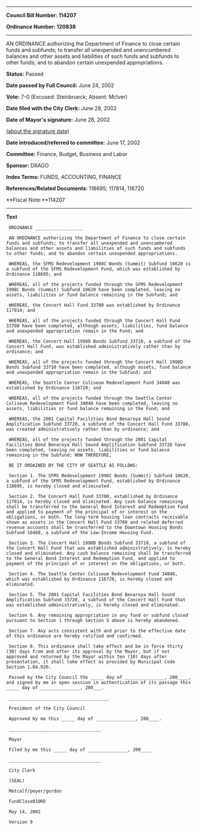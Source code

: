 

********

**Council Bill Number: 114207**
   
**Ordinance Number: 120838**
********

 AN ORDINANCE authorizing the Department of Finance to close certain funds and subfunds; to transfer all unexpended and unencumbered balances and other assets and liabilities of such funds and subfunds to other funds; and to abandon certain unexpended appropriations.

**Status:** Passed
   
**Date passed by Full Council:** June 24, 2002
   
**Vote:** 7-0 (Excused: Steinbrueck; Absent: McIver)
   
**Date filed with the City Clerk:** June 28, 2002
   
**Date of Mayor's signature:** June 28, 2002
   
[(about the signature date)](/~public/approvaldate.htm)
   
   
   
**Date introduced/referred to committee:** June 17, 2002
   
**Committee:** Finance, Budget, Business and Labor
   
**Sponsor:** DRAGO
   
   
**Index Terms:** FUNDS, ACCOUNTING, FINANCE

**References/Related Documents:** 118695; 117814, 116720

**Fiscal Note:**114207

********

**Text**
   
```
 ORDINANCE __________________

 AN ORDINANCE authorizing the Department of Finance to close certain funds and subfunds; to transfer all unexpended and unencumbered balances and other assets and liabilities of such funds and subfunds to other funds; and to abandon certain unexpended appropriations.

 WHEREAS, the SFMS Redevelopment 1998C Bonds (Summit) Subfund 10620 is a subfund of the SFMS Redevelopment Fund, which was established by Ordinance 118695; and

 WHEREAS, all of the projects funded through the SFMS Redevelopment 1998C Bonds (Summit) Subfund 10620 have been completed, leaving no assets, liabilities or fund balance remaining in the Subfund; and

 WHEREAS, the Concert Hall Fund 33700 was established by Ordinance 117814; and

 WHEREAS, all of the projects funded through the Concert Hall Fund 33700 have been completed, although assets, liabilities, fund balance and unexpended appropriation remain in the Fund; and

 WHEREAS, the Concert Hall 1998D Bonds Subfund 33710, a subfund of the Concert Hall Fund, was established administratively rather than by ordinance; and

 WHEREAS, all of the projects funded through the Concert Hall 1998D Bonds Subfund 33710 have been completed, although assets, fund balance and unexpended appropriation remain in the Subfund; and

 WHEREAS, the Seattle Center Coliseum Redevelopment Fund 34040 was established by Ordinance 116720; and

 WHEREAS, all of the projects funded through the Seattle Center Coliseum Redevelopment Fund 34040 have been completed, leaving no assets, liabilities or fund balance remaining in the Fund; and

 WHEREAS, the 2001 Capital Facilities Bond Benaroya Hall Sound Amplification Subfund 33720, a subfund of the Concert Hall Fund 33700, was created administratively rather than by ordinance; and

 WHEREAS, all of the projects funded through the 2001 Capital Facilities Bond Benaroya Hall Sound Amplification Subfund 33720 have been completed, leaving no assets, liabilities or fund balance remaining in the Subfund; NOW THEREFORE,

 BE IT ORDAINED BY THE CITY OF SEATTLE AS FOLLOWS:

 Section 1. The SFMS Redevelopment 1998C Bonds (Summit) Subfund 10620, a subfund of the SFMS Redevelopment Fund, established by Ordinance 118695, is hereby closed and eliminated.

 Section 2. The Concert Hall Fund 33700, established by Ordinance 117814, is hereby closed and eliminated. Any cash balance remaining shall be transferred to the General Bond Interest and Redemption Fund and applied to payment of the principal of or interest on the obligations, or both. The long-term housing loan contracts receivable shown as assets in the Concert Hall Fund 33700 and related deferred revenue accounts shall be transferred to the Downtown Housing Bonds Subfund 16460, a subfund of the Low-Income Housing Fund.

 Section 3. The Concert Hall 1998D Bonds Subfund 33710, a subfund of the Concert Hall Fund that was established administratively, is hereby closed and eliminated. Any cash balance remaining shall be transferred to the General Bond Interest and Redemption Fund, and applied to payment of the principal of or interest on the obligations, or both.

 Section 4. The Seattle Center Coliseum Redevelopment Fund 34040, which was established by Ordinance 116720, is hereby closed and eliminated.

 Section 5. The 2001 Capital Facilities Bond Benaroya Hall Sound Amplification Subfund 33720, a subfund of the Concert Hall Fund that was established administratively, is hereby closed and eliminated.

 Section 6. Any remaining appropriation in any fund or subfund closed pursuant to Section 1 through Section 5 above is hereby abandoned.

 Section 7. Any acts consistent with and prior to the effective date of this ordinance are hereby ratified and confirmed.

 Section 8. This ordinance shall take effect and be in force thirty (30) days from and after its approval by the Mayor, but if not approved and returned by the Mayor within ten (10) days after presentation, it shall take effect as provided by Municipal Code Section 1.04.020.

 Passed by the City Council the _____ day of _______________, 200____, and signed by me in open session in authentication of its passage this _____ day of _______________, 200___.

 ______________________________________

 President of the City Council

 Approved by me this _____ day of _______________, 200____.

 ___________________________________

 Mayor

 Filed by me this _____ day of _______________, 200____

 ___________________________________

 City Clerk

 (SEAL)

 Metcalf/peyer/gordon

 FundClose01ORD

 May 14, 2002

 Version 9

```

